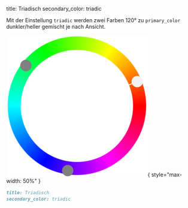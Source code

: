 title: Triadisch
secondary_color: triadic

Mit der Einstellung `triadic` werden zwei Farben 120° zu `primary_color` dunkler/heller gemischt je nach Ansicht.

![](../../../img/sc_triadic.svg){ style="max-width: 50%" }

```markdown
title: Triadisch
secondary_color: triadic
```
